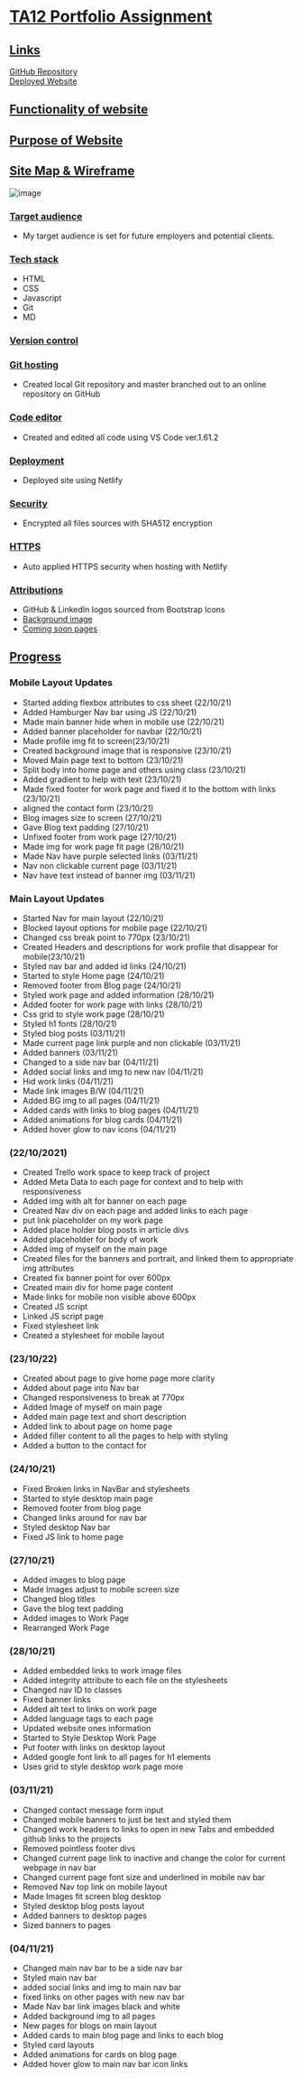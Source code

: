 # <ins>TA12 Portfolio Assignment</ins>

## <ins>Links</ins>

[GitHub Repository](https://github.com/KyleCorlett/Portfolio_Assignment)\
[Deployed Website](https://kyle-portfolio-t1a2.netlify.app)

## <ins>Functionality of website</ins>

## <ins>Purpose of Website</ins>

## <ins>Site Map & Wireframe</ins>

![image](/files/WireFrame/Wireframe.png)

### <ins>Target audience</ins>

- My target audience is set for future employers and potential clients.

### <ins>Tech stack</ins>

- HTML
- CSS
- Javascript
- Git
- MD

### <ins>Version control</ins>

### <ins>Git hosting</ins>

- Created local Git repository and master branched out to an online repository on GitHub

### <ins>Code editor</ins>

- Created and edited all code using VS Code ver.1.61.2

### <ins>Deployment</ins>

- Deployed site using Netlify

### <ins>Security</ins>

- Encrypted all files sources with SHA512 encryption

### <ins>HTTPS</ins>

- Auto applied HTTPS security when hosting with Netlify

### <ins>Attributions</ins>

- GitHub & LinkedIn logos sourced from Bootstrap Icons
- [Background image](https://www.toptal.com/designers/subtlepatterns/what-the-hex-dark/?__cf_chl_captcha_tk__=R7W64mezE21Ek5iajnvWERHoXJNEFE_x5eYzmMhCFoA-1635990099-0-gaNycGzNB9E)
- [Coming soon pages]()

## <ins>Progress</ins>

### Mobile Layout Updates

- Started adding flexbox attributes to css sheet (22/10/21)
- Added Hamburger Nav bar using JS (22/10/21)
- Made main banner hide when in mobile use (22/10/21)
- Added banner placeholder for navbar (22/10/21)
- Made profile img fit to screen(23/10/21)
- Created background image that is responsive (23/10/21)
- Moved Main page text to bottom (23/10/21)
- Split body into home page and others using class (23/10/21)
- Added gradient to help with text (23/10/21)
- Made fixed footer for work page and fixed it to the bottom with links (23/10/21)
- aligned the contact form (23/10/21)
- Blog images size to screen (27/10/21)
- Gave Blog text padding (27/10/21)
- Unfixed footer from work page (27/10/21)
- Made img for work page fit page (28/10/21)
- Made Nav have purple selected links (03/11/21)
- Nav non clickable current page (03/11/21)
- Nav have text instead of banner img (03/11/21)

### Main Layout Updates

- Started Nav for main layout (22/10/21)
- Blocked layout options for mobile page (22/10/21)
- Changed css break point to 770px (23/10/21)
- Created Headers and descriptions for work profile that disappear for mobile(23/10/21)
- Styled nav bar and added id links (24/10/21)
- Started to style Home page (24/10/21)
- Removed footer from Blog page (24/10/21)
- Styled work page and added information (28/10/21)
- Added footer for work page with links (28/10/21)
- Css grid to style work page (28/10/21)
- Styled h1 fonts (28/10/21)
- Styled blog posts (03/11/21)
- Made current page link purple and non clickable (03/11/21)
- Added banners (03/11/21)
- Changed to a side nav bar (04/11/21)
- Added social links and img to new nav (04/11/21)
- Hid work links (04/11/21)
- Made link images B/W (04/11/21)
- Added BG img to all pages (04/11/21)
- Added cards with links to blog pages (04/11/21)
- Added animations for blog cards (04/11/21)
- Added hover glow to nav icons (04/11/21)

### (22/10/2021)

- Created Trello work space to keep track of project
- Added Meta Data to each page for context and to help with responsiveness
- Added img with alt for banner on each page
- Created Nav div on each page and added links to each page
- put link placeholder on my work page
- Added place holder blog posts in article divs
- Added placeholder for body of work
- Added img of myself on the main page
- Created files for the banners and portrait, and linked them to appropriate img attributes
- Created fix banner point for over 600px
- Created main div for home page content
- Made links for mobile non visible above 600px
- Created JS script
- Linked JS script page
- Fixed stylesheet link
- Created a stylesheet for mobile layout

### (23/10/22)

- Created about page to give home page more clarity
- Added about page into Nav bar
- Changed responsiveness to break at 770px
- Added Image of myself on main page
- Added main page text and short description
- Added link to about page on home page
- Added filler content to all the pages to help with styling
- Added a button to the contact for

### (24/10/21)

- Fixed Broken links in NavBar and stylesheets
- Started to style desktop main page
- Removed footer from blog page
- Changed links around for nav bar
- Styled desktop Nav bar
- Fixed JS link to home page

### (27/10/21)

- Added images to blog page
- Made Images adjust to mobile screen size
- Changed blog titles
- Gave the blog text padding
- Added images to Work Page
- Rearranged Work Page

### (28/10/21)

- Added embedded links to work image files
- Added integrity attribute to each file on the stylesheets
- Changed nav ID to classes
- Fixed banner links
- Added alt text to links on work page
- Added language tags to each page
- Updated website ones information
- Started to Style Desktop Work Page
- Put footer with links on desktop layout
- Added google font link to all pages for h1 elements
- Uses grid to style desktop work page more

### (03/11/21)

- Changed contact message form input
- Changed mobile banners to just be text and styled them
- Changed work headers to links to open in new Tabs and embedded github links to the projects
- Removed pointless footer divs
- Changed current page link to inactive and change the color for current webpage in nav bar
- Changed current page font size and underlined in mobile nav bar
- Removed Nav top link on mobile layout
- Made Images fit screen blog desktop
- Styled desktop blog posts layout
- Added banners to desktop pages
- Sized banners to pages

### (04/11/21)

- Changed main nav bar to be a side nav bar
- Styled main nav bar
- added social links and img to main nav bar
- fixed links on other pages with new nav bar
- Made Nav bar link images black and white
- Added background img to all pages
- New pages for blogs on main layout
- Added cards to main blog page and links to each blog
- Styled card layouts
- Added animations for cards on blog page
- Added hover glow to main nav bar icon links
